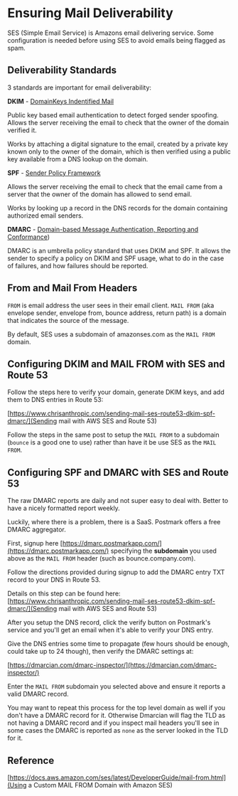 # Ensuring Mail Deliverability

SES (Simple Email Service) is Amazons email delivering service. Some configuration is needed before using SES
to avoid emails being flagged as spam.

## Deliverability Standards

3 standards are important for email deliverability:

**DKIM** - [DomainKeys Indentified Mail](https://en.wikipedia.org/wiki/DomainKeys_Identified_Mail)

Public key based email authentication to detect forged sender spoofing. Allows the server receiving the email to check
that the owner of the domain verified it.

Works by attaching a digital signature to the email, created by a private key known only to the owner of the domain,
which is then verified using a public key available from a DNS lookup on the domain.

**SPF** - [Sender Policy Framework](https://en.wikipedia.org/wiki/Sender_Policy_Framework)

Allows the server receiving the email to check that the email came from a server that the owner of the domain has
allowed to send email.

Works by looking up a record in the DNS records for the domain containing authorized email senders.

**DMARC** - [Domain-based Message Authentication, Reporting and Conformance](https://en.wikipedia.org/wiki/DMARC))

DMARC is an umbrella policy standard that uses DKIM and SPF. It allows the sender to specify a policy on DKIM and SPF
usage, what to do in the case of failures, and how failures should be reported.

## From and Mail From Headers

`FROM` is email address the user sees in their email client. `MAIL FROM` (aka envelope sender, envelope from, bounce
address, return path) is a domain that indicates the source of the message.

By default, SES uses a subdomain of amazonses.com as the `MAIL FROM` domain.

## Configuring DKIM and MAIL FROM with SES and Route 53

Follow the steps here to verify your domain, generate DKIM keys, and add them to DNS entries in Route 53:

[https://www.chrisanthropic.com/sending-mail-ses-route53-dkim-spf-dmarc/](Sending mail with AWS SES and Route 53)

Follow the steps in the same post to setup the `MAIL FROM` to a subdomain (`bounce` is a good one to use) rather
than have it be use SES as the `MAIL FROM`.

## Configuring SPF and DMARC with SES and Route 53

The raw DMARC reports are daily and not super easy to deal with. Better to have a nicely formatted report weekly.

Luckily, where there is a problem, there is a SaaS. Postmark offers a free DMARC aggregator.

First, signup here [https://dmarc.postmarkapp.com/](https://dmarc.postmarkapp.com/) specifying the **subdomain** you
used above as the `MAIL FROM` header (such as bounce.company.com).

Follow the directions provided during signup to add the DMARC entry TXT record to your DNS in Route 53.

Details on this step can be found here: [https://www.chrisanthropic.com/sending-mail-ses-route53-dkim-spf-dmarc/](Sending mail with AWS SES and Route 53)

After you setup the DNS record, click the verify button on Postmark's service and you'll get an email when it's able
to verify your DNS entry.

Give the DNS entries some time to propagate (few hours should be enough, could take up to 24 though), then verify
the DMARC settings at:

[https://dmarcian.com/dmarc-inspector/](https://dmarcian.com/dmarc-inspector/)

Enter the `MAIL FROM` subdomain you selected above and ensure it reports a valid DMARC record.

You may want to repeat this process for the top level domain as well if you don't have a DMARC record for it. Otherwise
Dmarcian will flag the TLD as not having a DMARC record and if you inspect mail headers you'll see in some cases the
DMARC is reported as `none` as the server looked in the TLD for it.

## Reference

[https://docs.aws.amazon.com/ses/latest/DeveloperGuide/mail-from.html](Using a Custom MAIL FROM Domain with Amazon SES)
